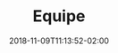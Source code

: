 ---
widget: "team"
active: true
date: 2018-11-09T11:13:52-02:00

title: "Equipe"
subtitle: ""

folder: "team"

weight: 20
---